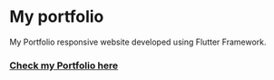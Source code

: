 # My portfolio

My Portfolio responsive website developed using Flutter Framework.

### [Check my Portfolio here](https://gauthamasir.github.io/gautham_portfolio/)

